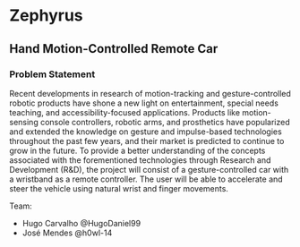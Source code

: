 # Zephyrus
## Hand Motion-Controlled Remote Car

### Problem Statement
Recent developments in research of motion-tracking and gesture-controlled robotic
products have shone a new light on entertainment, special needs teaching, and
accessibility-focused applications. Products like motion-sensing console controllers,
robotic arms, and prosthetics have popularized and extended the knowledge on gesture
and impulse-based technologies throughout the past few years, and their market
is predicted to continue to grow in the future.
To provide a better understanding of the concepts associated with the forementioned
technologies through Research and Development (R&D), the project will consist of a
gesture-controlled car with a wristband as a remote controller. The user will be able to
accelerate and steer the vehicle using natural wrist and finger movements.

Team:
- Hugo Carvalho @HugoDaniel99
- José Mendes @h0wl-14 
